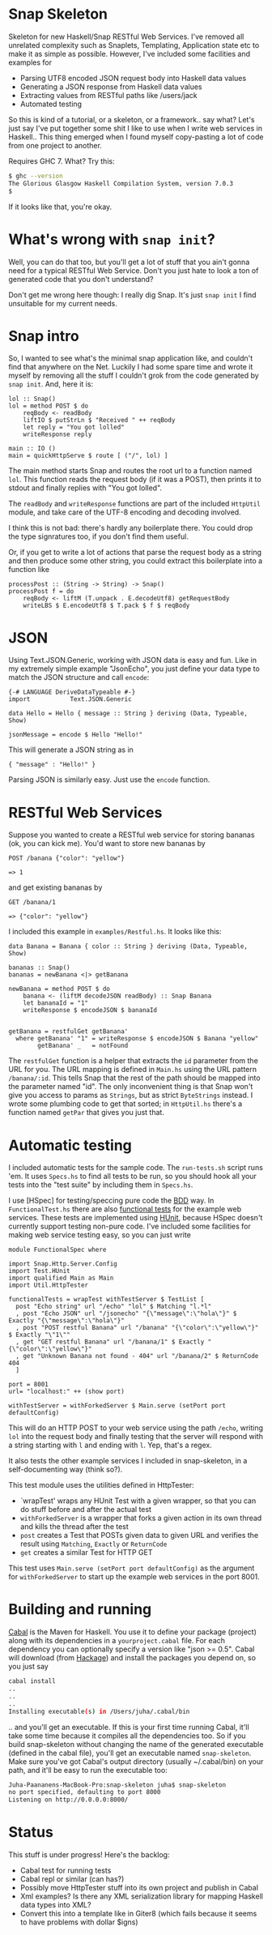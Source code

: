 Snap Skeleton
=============

Skeleton for new Haskell/Snap RESTful Web Services. I've removed all unrelated
complexity such as Snaplets, Templating, Application state etc to make
it as simple as possible. However, I've included some facilities
and examples for

- Parsing UTF8 encoded JSON request body into Haskell data values
- Generating a JSON response from Haskell data values
- Extracting values from RESTful paths like /users/jack
- Automated testing

So this is kind of a tutorial, or a skeleton, or a framework.. say what? Let's just
say I've put together some shit I like to use when I write web services in Haskell..
This thing emerged when I found myself copy-pasting a lot of code from one project to another.

Requires GHC 7. What? Try this:
~~~ .bash
$ ghc --version
The Glorious Glasgow Haskell Compilation System, version 7.0.3
$ 
~~~
If it looks like that, you're okay.

What's wrong with `snap init`?
==============================

Well, you can do that too, but you'll get a lot of stuff that you ain't
gonna need for a typical RESTful Web Service. Don't you just hate to
look a ton of generated code that you don't understand?

Don't get me wrong here though: I really dig Snap. It's just `snap
init` I find unsuitable for my current needs.

Snap intro
==========

So, I wanted to see what's the minimal snap application like, and
couldn't find that anywhere on the Net. Luckily I had some spare time
and wrote it myself by removing all the stuff I couldn't grok from the
code generated by `snap init`. And, here it is:

~~~ .haskell
lol :: Snap()
lol = method POST $ do 
    reqBody <- readBody
    liftIO $ putStrLn $ "Received " ++ reqBody
    let reply = "You got lolled"
    writeResponse reply  

main :: IO ()
main = quickHttpServe $ route [ ("/", lol) ] 
~~~ 

The main method starts Snap and routes the root url to a function named
`lol`. This function reads the request body (if it was a POST),
then prints it to stdout and finally replies with "You got lolled". 

The `readBody` and `writeResponse` functions are part of the included `HttpUtil` module,
and take care of the UTF-8 encoding and decoding involved.

I think this is not bad: there's hardly any boilerplate there. You could drop the type
signratures too, if you don't find them useful.

Or, if you get to write a lot of actions that parse the request body as
a string and then produce some other string, you could extract this
boilerplate into a function like

~~~ .haskell
processPost :: (String -> String) -> Snap()
processPost f = do 
    reqBody <- liftM (T.unpack . E.decodeUtf8) getRequestBody
    writeLBS $ E.encodeUtf8 $ T.pack $ f $ reqBody
~~~

JSON
====

Using Text.JSON.Generic, working with JSON data is easy and fun. Like in
my extremely simple example "JsonEcho", you just define your data type
to match the JSON structure and call `encode`:

~~~ .haskell
{-# LANGUAGE DeriveDataTypeable #-}
import           Text.JSON.Generic

data Hello = Hello { message :: String } deriving (Data, Typeable, Show)

jsonMessage = encode $ Hello "Hello!"
~~~

This will generate a JSON string as in

~~~ .JSON
{ "message" : "Hello!" }
~~~

Parsing JSON is similarly easy. Just use the `encode` function.

RESTful Web Services
====================

Suppose you wanted to create a RESTful web service for storing bananas (ok, you can kick me).
You'd want to store new bananas by

~~~
POST /banana {"color": "yellow"}

=> 1
~~~

and get existing bananas by

~~~
GET /banana/1

=> {"color": "yellow"}
~~~

I included this example in `examples/Restful.hs`. It looks like this:

~~~ .haskell
data Banana = Banana { color :: String } deriving (Data, Typeable, Show)

bananas :: Snap()
bananas = newBanana <|> getBanana 

newBanana = method POST $ do 
    banana <- (liftM decodeJSON readBody) :: Snap Banana
    let bananaId = "1"
    writeResponse $ encodeJSON $ bananaId 


getBanana = restfulGet getBanana'    
  where getBanana' "1" = writeResponse $ encodeJSON $ Banana "yellow"
        getBanana' _   = notFound
~~~

The `restfulGet` function is a helper that extracts the `id` parameter from the URL for you. 
The URL mapping is defined in `Main.hs` using the URL pattern `/banana/:id`. 
This tells Snap that the rest of the path should be mapped into the parameter named "id".
The only inconvenient thing is that Snap won't give you access to params as `Strings`, 
but as strict `ByteStrings` instead. I wrote some plumbing code to get that sorted; in `HttpUtil.hs`
there's a function named `getPar` that gives you just that.

Automatic testing
=================

I included automatic tests for the sample code. The `run-tests.sh` script runs 'em. 
It uses `Specs.hs` to find all tests to be run, so you should hook all your tests into the "test suite" by including them in `Specs.hs`.

I use [HSpec] for testing/speccing pure code the [BDD](http://en.wikipedia.org/wiki/Behavior_Driven_Development) way.
In `FunctionalTest.hs` there are also [functional tests](http://en.wikipedia.org/wiki/Functional_testing) for the example web services.
These tests are implemented using [HUnit](http://hunit.sourceforge.net/), because HSpec doesn't currently support testing non-pure code.
I've included some facilities for making web service testing easy, so you can just write

~~~ .haskell
module FunctionalSpec where

import Snap.Http.Server.Config
import Test.HUnit
import qualified Main as Main
import Util.HttpTester

functionalTests = wrapTest withTestServer $ TestList [
  post "Echo string" url "/echo" "lol" $ Matching "l.*l"
  , post "Echo JSON" url "/jsonecho" "{\"message\":\"hola\"}" $ Exactly "{\"message\":\"hola\"}"
  , post "POST restful Banana" url "/banana" "{\"color\":\"yellow\"}" $ Exactly "\"1\""
  , get "GET restful Banana" url "/banana/1" $ Exactly "{\"color\":\"yellow\"}" 
  , get "Unknown Banana not found - 404" url "/banana/2" $ ReturnCode 404
  ]

port = 8001
url= "localhost:" ++ (show port) 

withTestServer = withForkedServer $ Main.serve (setPort port defaultConfig) 
~~~

This will do an HTTP POST to your web service using the path `/echo`, 
writing `lol` into the request body and finally testing that the server will respond with a string 
starting with `l` and ending with `l`. Yep, that's a regex.

It also tests the other example services I included in snap-skeleton, in a self-documenting way (think so?).

This test module uses the utilities defined in HttpTester:

- `wrapTest' wraps any HUnit Test with a given wrapper, so that you can do stuff before and after the actual test
- `withForkedServer` is a wrapper that forks a given action in its own thread and kills the thread after the test
- `post` creates a Test that POSTs given data to given URL and verifies the result using `Matching`, `Exactly` or `ReturnCode`
- `get` creates a similar Test for HTTP GET

This test uses `Main.serve (setPort port defaultConfig)` as the argument for `withForkedServer` to start up the example web services in the port 8001.

Building and running
====================

[Cabal](http://www.haskell.org/cabal/) is the Maven for Haskell. 
You use it to define your package (project) along with its dependencies in a `yourproject.cabal` file.
For each dependency you can optionally specify a version like "json >= 0.5".
Cabal will download (from [Hackage](http://hackage.haskell.org/packages/hackage.html)) and install the packages you depend on, so you just say

~~~ .bash
cabal install
..
..
..
Installing executable(s) in /Users/juha/.cabal/bin
~~~

.. and you'll get an executable. If this is your first time running Cabal, it'll take some time because it compiles all
the dependencies too.
So if you build snap-skeleton without changing the name of the generated executable (defined in the cabal file),
you'll get an executable named `snap-skeleton`. Make sure you've got Cabal's output directory (usually ~/.cabal/bin) on your path, and it'll
be easy to run the executable too:

~~~ .bash
Juha-Paananens-MacBook-Pro:snap-skeleton juha$ snap-skeleton
no port specified, defaulting to port 8000
Listening on http://0.0.0.0:8000/
~~~

Status
======

This stuff is under progress! Here's the backlog:

- Cabal test for running tests
- Cabal repl or similar (can has?)
- Possibly move HttpTester stuff into its own project and publish in Cabal
- Xml examples? Is there any XML serialization library for mapping Haskell data types into XML?
- Convert this into a template like in Giter8 (which fails because it seems to have problems with dollar $igns)
